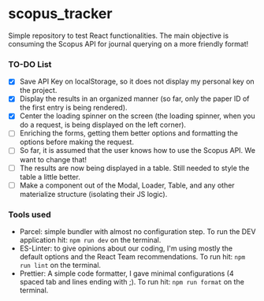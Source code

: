 # scopus_tracker
Simple repository to test React functionalities. The main objective is consuming the Scopus API for journal querying on a more friendly format!
### TO-DO List

- [x] Save API Key on localStorage, so it does not display my personal key on the project.
- [x] Display the results in an organized manner (so far, only the paper ID of the first entry is being rendered).
- [x] Center the loading spinner on the screen (the loading spinner, when you do a request, is being displayed on the left corner).
- [ ] Enriching the forms, getting them better options and formatting the options before making the request.
- [ ] So far, it is assumed that the user knows how to use the Scopus API. We want to change that!
- [ ] The results are now being displayed in a table. Still needed to style the table a little better.
- [ ] Make a component out of the Modal, Loader, Table, and any other materialize structure (isolating their JS logic).
### Tools used
<ul>
  <li> Parcel: simple bundler with almost no configuration step. To run the DEV application hit: <code>npm run dev</code> on the terminal. </li>
  <li> ES-Linter: to give opinions about our coding, I'm using mostly the default options and the React Team recommendations. To run hit: <code>npm run lint</code> on the terminal. </li>
  <li> Prettier: A simple code formatter, I gave minimal configurations (4 spaced tab and lines ending with ;). To run hit: <code>npm run format</code> on the terminal. </li>
</ul>
